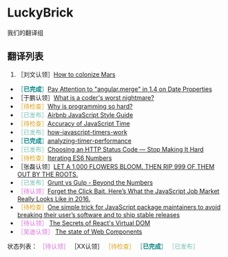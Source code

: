 # LuckyBrick
我们的翻译组

## 翻译列表
1. ［刘文认领］[How to colonize Mars](https://github.com/LuckyBrick/LuckyBrick/issues/1)
- <font color="#008080">［**已完成**］</font>[Pay Attention to "angular.merge" in 1.4 on Date Properties](https://github.com/LuckyBrick/LuckyBrick/issues/2)
- ［于鹏认领］[What is a coder's worst nightmare?](https://github.com/LuckyBrick/LuckyBrick/issues/3)
- <font color="#DAA520">［待检查］</font>[Why is programming so hard?](https://github.com/LuckyBrick/LuckyBrick/issues/4)
- <font color="#72BFB1">［已发布］</font>[Airbnb JavaScript Style Guide](https://github.com/LuckyBrick/LuckyBrick/issues/5)
- <font color="#DAA520">［待检查］</font>[Accuracy of JavaScript Time](https://github.com/LuckyBrick/LuckyBrick/issues/6)
- <font color="#72BFB1">［已发布］</font>[how-javascript-timers-work](https://github.com/LuckyBrick/LuckyBrick/issues/7)
- <font color="#008080">［**已完成**］</font>[analyzing-timer-performance](https://github.com/LuckyBrick/LuckyBrick/issues/8)
- <font color="#72BFB1">［已发布］</font>[Choosing an HTTP Status Code — Stop Making It Hard](https://github.com/LuckyBrick/LuckyBrick/issues/9)
- <font color="#DAA520">［待检查］</font>[Iterating ES6 Numbers](https://github.com/LuckyBrick/LuckyBrick/issues/10)
- ［张磊认领］[LET A 1,000 FLOWERS BLOOM. THEN RIP 999 OF THEM OUT BY THE ROOTS. ](https://github.com/LuckyBrick/LuckyBrick/issues/11)
- <font color="#72BFB1">［已发布］</font>[Grunt vs Gulp - Beyond the Numbers](https://github.com/LuckyBrick/LuckyBrick/issues/12)
- <font color="#DA70D6">［待认领］</font>[Forget the Click Bait. Here’s What the JavaScript Job Market Really Looks Like in 2016. ](https://github.com/LuckyBrick/LuckyBrick/issues/13)
- <font color="#DAA520">［待检查］</font>[One simple trick for JavaScript package maintainers to avoid breaking their user’s software and to ship stable releases ](https://github.com/LuckyBrick/LuckyBrick/issues/14)
- <font color="#DA70D6">［待认领］</font> [The Secrets of React's Virtual DOM](https://github.com/LuckyBrick/LuckyBrick/issues/15)
- <font color="#DA70D6">［吴迪认领］</font> [The state of Web Components](https://github.com/LuckyBrick/LuckyBrick/issues/16)

状态列表：
<font color="#DA70D6">［待认领］</font>
［XX认领］
<font color="#DAA520">［待检查］</font>
<font color="#008080">［**已完成**］</font>
<font color="#72BFB1">［已发布］</font>
